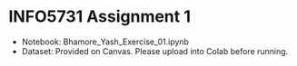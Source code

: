 # INFO5731 Assignment 1
- Notebook: Bhamore_Yash_Exercise_01.ipynb  
- Dataset: Provided on Canvas. Please upload into Colab before running.
